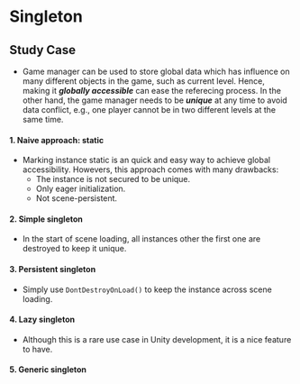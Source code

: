 # Singleton
## Study Case
+ Game manager can be used to store global data which has influence on many different objects in the game, such as current level. Hence, making it _**globally accessible**_ can ease the referecing process. In the other hand, the game manager needs to be _**unique**_ at any time to avoid data conflict, e.g., one player cannot be in two different levels at the same time.

#### 1. Naive approach: static
+ Marking instance static is an quick and easy way to achieve global accessibility. Howevers, this approach comes with many drawbacks:
  + The instance is not secured to be unique.
  + Only eager initialization.
  + Not scene-persistent.

#### 2. Simple singleton
+ In the start of scene loading, all instances other the first one are destroyed to keep it unique.

#### 3. Persistent singleton
+ Simply use ```DontDestroyOnLoad()``` to keep the instance across scene loading.

#### 4. Lazy singleton
+ Although this is a rare use case in Unity development, it is a nice feature to have.

#### 5. Generic singleton